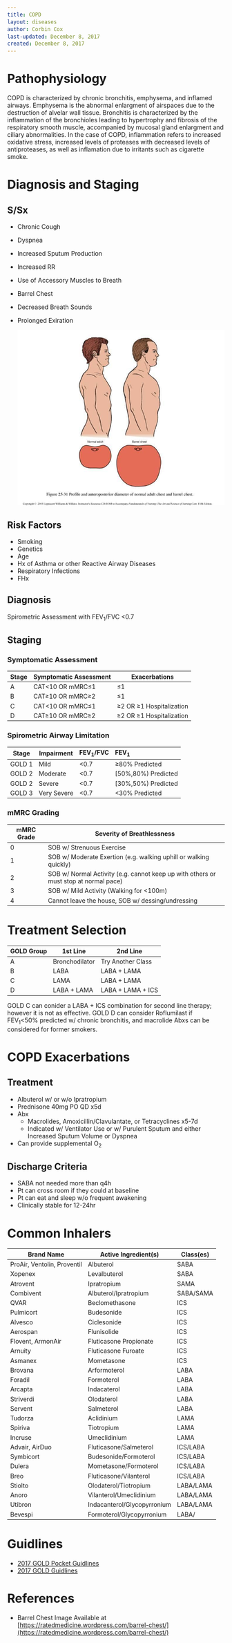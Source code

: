 ```yaml
---
title: COPD
layout: diseases
author: Corbin Cox
last-updated: December 8, 2017
created: December 8, 2017
---
```




# Pathophysiology

COPD is characterized by chronic bronchitis, emphysema, and inflamed airways. Emphysema is the abnormal enlargment of airspaces due to the destruction of alvelar wall tissue. Bronchitis is characterized by the inflammation of the bronchioles leading to hypertrophy and fibrosis of the respiratory smooth muscle, accompanied by mucosal gland enlargment and ciliary abnormalities. In the case of COPD, inflammation refers to increased oxidative stress, increased levels of proteases with decreased levels of antiproteases, as well as inflamation due to irritants such as cigarette smoke.

# Diagnosis and Staging

## S/Sx

- Chronic Cough

- Dyspnea

- Increased Sputum Production 

- Increased RR

- Use of Accessory Muscles to Breath

- Barrel Chest

- Decreased Breath Sounds

- Prolonged Exiration

  ![Barrel Chest](../images/barrel_chest.jpg)

## Risk Factors

* Smoking
* Genetics
* Age
* Hx of Asthma or other Reactive Airway Diseases
* Respiratory Infections
* FHx

## Diagnosis

Spirometric Assessment with FEV<sub>1</sub>/FVC &lt;0.7

## Staging

### Symptomatic Assessment

| Stage | Symptomatic Assessment | Exacerbations                  |
| ----- | ---------------------- | ------------------------------ |
| A     | CAT&lt;10 OR mMRC&le;1 | &le;1                          |
| B     | CAT&ge;10 OR mMRC&ge;2 | &le;1                          |
| C     | CAT&lt;10 OR mMRC&le;1 | &ge;2 OR &ge;1 Hospitalization |
| D     | CAT&ge;10 OR mMRC&ge;2 | &ge;2 OR &ge;1 Hospitalization |

### Spirometric Airway Limitation

| Stage  | Impairment  | FEV<sub>1</sub>/FVC | FEV<sub>1</sub>     |
| ------ | ----------- | ------------------- | :------------------ |
| GOLD 1 | Mild        | &lt;0.7             | &ge;80% Predicted   |
| GOLD 2 | Moderate    | &lt;0.7             | [50%,80%) Predicted |
| GOLD 2 | Severe      | &lt;0.7             | [30%,50%) Predicted |
| GOLD 3 | Very Severe | &lt;0.7             | &lt;30% Predicted   |

### mMRC Grading

| mMRC Grade | Severity of Breathlessness               |
| ---------- | ---------------------------------------- |
| 0          | SOB w/ Strenuous Exercise                |
| 1          | SOB w/ Moderate Exertion (e.g. walking uphill or walking quickly) |
| 2          | SOB w/ Normal Activity (e.g. cannot keep up with others or must stop at normal pace) |
| 3          | SOB w/ Mild Activity (Walking for &lt;100m) |
| 4          | Cannot leave the house, SOB w/ dessing/undressing |

# Treatment Selection

| GOLD Group | 1st Line       | 2nd Line          |
| ---------- | -------------- | ----------------- |
| A          | Bronchodilator | Try Another Class |
| B          | LABA           | LABA + LAMA       |
| C          | LAMA           | LABA + LAMA       |
| D          | LABA + LAMA    | LABA + LAMA + ICS |

GOLD C can conider a LABA + ICS combination for second line therapy; however it is not as effective. GOLD D can consider Roflumilast if FEV<sub>1</sub>&lt;50% predicted w/ chronic bronchitis, and macrolide Abxs can be considered for former smokers.

# COPD Exacerbations

## Treatment

* Albuterol w/ or w/o Ipratropium
* Prednisone 40mg PO QD x5d
* Abx
  * Macrolides, Amoxicillin/Clavulantate, or Tetracyclines x5-7d
  * Indicated w/ Ventilator Use or w/ Purulent Sputum and either Increased Sputum Volume or Dyspnea
* Can provide supplemental O<sub>2</sub>

## Discharge Criteria

* SABA not needed more than q4h
* Pt can cross room if they could at baseline
* Pt can eat and sleep w/o frequent awakening
* Clinically stable for 12-24hr

# Common Inhalers

| Brand Name                  | Active Ingredient(s)        | Class(es) |
| --------------------------- | --------------------------- | --------- |
| ProAir, Ventolin, Proventil | Albuterol                   | SABA      |
| Xopenex                     | Levalbuterol                | SABA      |
| Atrovent                    | Ipratropium                 | SAMA      |
| Combivent                   | Albuterol/Ipratropium       | SABA/SAMA |
| QVAR                        | Beclomethasone              | ICS       |
| Pulmicort                   | Budesonide                  | ICS       |
| Alvesco                     | Ciclesonide                 | ICS       |
| Aerospan                    | Flunisolide                 | ICS       |
| Flovent, ArmonAir           | Fluticasone Propionate      | ICS       |
| Arnuity                     | Fluticasone Furoate         | ICS       |
| Asmanex                     | Mometasone                  | ICS       |
| Brovana                     | Arformoterol                | LABA      |
| Foradil                     | Formoterol                  | LABA      |
| Arcapta                     | Indacaterol                 | LABA      |
| Striverdi                   | Olodaterol                  | LABA      |
| Servent                     | Salmeterol                  | LABA      |
| Tudorza                     | Aclidinium                  | LAMA      |
| Spiriva                     | Tiotropium                  | LAMA      |
| Incruse                     | Umeclidinium                | LAMA      |
| Advair, AirDuo              | Fluticasone/Salmeterol      | ICS/LABA  |
| Symbicort                   | Budesonide/Formoterol       | ICS/LABA  |
| Dulera                      | Mometasone/Formoterol       | ICS/LABA  |
| Breo                        | Fluticasone/Vilanterol      | ICS/LABA  |
| Stiolto                     | Olodaterol/Tiotropium       | LABA/LAMA |
| Anoro                       | Vilanterol/Umeclidinium     | LABA/LAMA |
| Utibron                     | Indacanterol/Glycopyrronium | LABA/LAMA |
| Bevespi                     | Formoterol/Glycopyrronium   | LABA/     |



# Guidlines

* [2017 GOLD Pocket Guidlines](http://goldcopd.org/wp-content/uploads/2016/12/wms-GOLD-2017-Pocket-Guide.pdf)
* [2017 GOLD Guidlines](http://goldcopd.org/gold-2017-global-strategy-diagnosis-management-prevention-copd/)

# References

* Barrel Chest Image Available at [https://ratedmedicine.wordpress.com/barrel-chest/](https://ratedmedicine.wordpress.com/barrel-chest/)